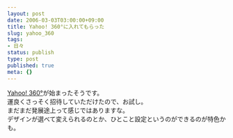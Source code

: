 ```yaml
---
layout: post
date: 2006-03-03T03:00:00+09:00
title: Yahoo! 360°に入れてもらった
slug: yahoo_360
tags:
- 日々
status: publish
type: post
published: true
meta: {}
---
```

<p><a target="_blank" href="http://360.yahoo.co.jp/">Yahoo! 360&deg;</a>が始まったそうです。<br />運良くさっそく招待していただけたので、お試し。<br />まだまだ発展途上って感じではありますな。<br />デザインが選べて変えられるのとか、ひとこと設定というのができるのが特色かも。<br /></p>
